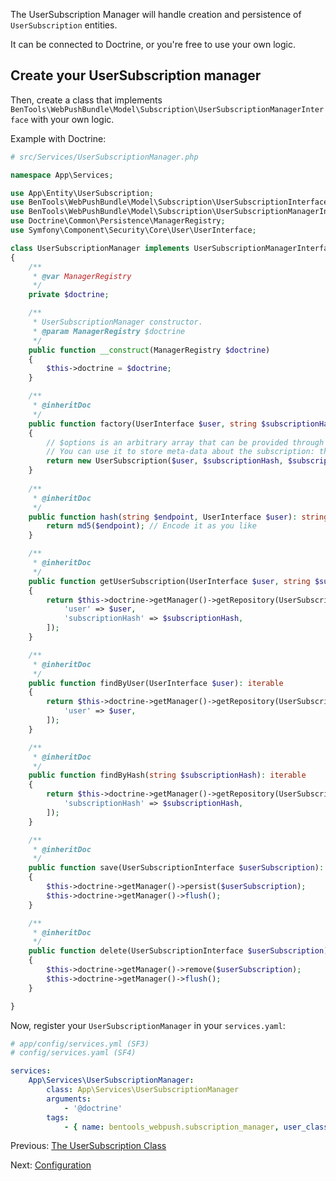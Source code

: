 The UserSubscription Manager will handle creation and persistence of `UserSubscription` entities.

It can be connected to Doctrine, or you're free to use your own logic.

## Create your UserSubscription manager

Then, create a class that implements `BenTools\WebPushBundle\Model\Subscription\UserSubscriptionManagerInterface` with your own logic.

Example with Doctrine:
```php
# src/Services/UserSubscriptionManager.php

namespace App\Services;

use App\Entity\UserSubscription;
use BenTools\WebPushBundle\Model\Subscription\UserSubscriptionInterface;
use BenTools\WebPushBundle\Model\Subscription\UserSubscriptionManagerInterface;
use Doctrine\Common\Persistence\ManagerRegistry;
use Symfony\Component\Security\Core\User\UserInterface;

class UserSubscriptionManager implements UserSubscriptionManagerInterface
{
    /**
     * @var ManagerRegistry
     */
    private $doctrine;

    /**
     * UserSubscriptionManager constructor.
     * @param ManagerRegistry $doctrine
     */
    public function __construct(ManagerRegistry $doctrine)
    {
        $this->doctrine = $doctrine;
    }

    /**
     * @inheritDoc
     */
    public function factory(UserInterface $user, string $subscriptionHash, array $subscription, array $options): UserSubscriptionInterface
    {
        // $options is an arbitrary array that can be provided through the front-end code.
        // You can use it to store meta-data about the subscription: the user agent, the referring domain, ...
        return new UserSubscription($user, $subscriptionHash, $subscription);
    }
    
    /**
     * @inheritDoc
     */
    public function hash(string $endpoint, UserInterface $user): string {
        return md5($endpoint); // Encode it as you like    
    }

    /**
     * @inheritDoc
     */
    public function getUserSubscription(UserInterface $user, string $subscriptionHash): ?UserSubscriptionInterface
    {
        return $this->doctrine->getManager()->getRepository(UserSubscription::class)->findOneBy([
            'user' => $user,
            'subscriptionHash' => $subscriptionHash,
        ]);
    }

    /**
     * @inheritDoc
     */
    public function findByUser(UserInterface $user): iterable
    {
        return $this->doctrine->getManager()->getRepository(UserSubscription::class)->findBy([
            'user' => $user,
        ]);
    }

    /**
     * @inheritDoc
     */
    public function findByHash(string $subscriptionHash): iterable
    {
        return $this->doctrine->getManager()->getRepository(UserSubscription::class)->findBy([
            'subscriptionHash' => $subscriptionHash,
        ]);
    }

    /**
     * @inheritDoc
     */
    public function save(UserSubscriptionInterface $userSubscription): void
    {
        $this->doctrine->getManager()->persist($userSubscription);
        $this->doctrine->getManager()->flush();
    }

    /**
     * @inheritDoc
     */
    public function delete(UserSubscriptionInterface $userSubscription): void
    {
        $this->doctrine->getManager()->remove($userSubscription);
        $this->doctrine->getManager()->flush();
    }

}
```

Now, register your `UserSubscriptionManager` in your `services.yaml`:

```yaml
# app/config/services.yml (SF3)
# config/services.yaml (SF4) 

services:
    App\Services\UserSubscriptionManager:
        class: App\Services\UserSubscriptionManager
        arguments:
            - '@doctrine'
        tags:
            - { name: bentools_webpush.subscription_manager, user_class: 'App\Entity\User' }
```

Previous: [The UserSubscription Class](01%20-%20The%20UserSubscription%20Class.md)

Next: [Configuration](03%20-%20Configuration.md)